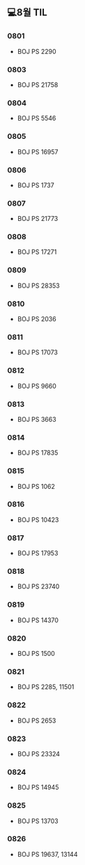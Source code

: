 ## 💻8월 TIL

### 0801
* BOJ PS 2290

### 0803
* BOJ PS 21758

### 0804
* BOJ PS 5546

### 0805
* BOJ PS 16957

### 0806
* BOJ PS 1737

### 0807
* BOJ PS 21773

### 0808
* BOJ PS 17271

### 0809
* BOJ PS 28353

### 0810
* BOJ PS 2036

### 0811
* BOJ PS 17073

### 0812
* BOJ PS 9660

### 0813
* BOJ PS 3663

### 0814
* BOJ PS 17835

### 0815
* BOJ PS 1062

### 0816
* BOJ PS 10423

### 0817
* BOJ PS 17953

### 0818
* BOJ PS 23740

### 0819
* BOJ PS 14370

### 0820
* BOJ PS 1500

### 0821
* BOJ PS 2285, 11501

### 0822
* BOJ PS 2653

### 0823
* BOJ PS 23324

### 0824
* BOJ PS 14945

### 0825
* BOJ PS 13703

### 0826
* BOJ PS 19637, 13144